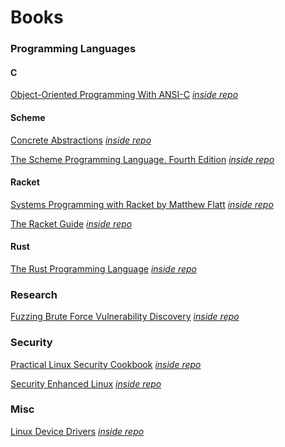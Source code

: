 # Books

### Programming Languages

#### C

[Object-Oriented Programming With ANSI-C](https://www.cs.rit.edu/~ats/books/ooc.pdf) *[inside repo](<pdf/ooc.pdf>)*

#### Scheme

[Concrete Abstractions](https://gustavus.edu/mcs/max/concrete-abstractions-pdfs/ConcreteAbstractions.pdf) *[inside repo](pdf/ConcreteAbstractions.pdf)*

[The Scheme Programming Language. Fourth Edition](https://www.scheme.com/tspl4/) *[inside repo](pdf/The.Scheme.Programming.Language.4th.Edition.pdf)*

#### Racket

[Systems Programming with Racket by Matthew Flatt](http://web.mit.edu/racket_v612/amd64_ubuntu1404/racket/doc/more/index.html) *[inside repo](pdf/SPwRacket.pdf)*

[The Racket Guide](https://plt.eecs.northwestern.edu/snapshots/current/pdf-doc/guide.pdf) *[inside repo](pdf/RacketGuide.pdf)*

#### Rust

[The Rust Programming Language](https://doc.rust-lang.org/book/) *[inside repo](<pdf/The Rust Programming Language.pdf>)*

### Research

[Fuzzing Brute Force Vulnerability Discovery](http://index-of.es/Miscellanous/Fuzzing%20%20Brute%20Force%20Vulnerability%20Discovery.pdf) *[inside repo](<pdf/Fuzzing Brute Force Vulnerability Discovery.pdf>)*


### Security

[Practical Linux Security Cookbook](http://index-of.es/Miscellanous/Fuzzing%20%20Brute%20Force%20Vulnerability%20Discovery.pdf) *[inside repo](<pdf/PLSC.zip>)*


[Security Enhanced Linux](https://access.redhat.com/documentation/en-us/red_hat_enterprise_linux/6/pdf/security-enhanced_linux/red_hat_enterprise_linux-6-security-enhanced_linux-en-us.pdf) *[inside repo](<pdf/SELinux.pdf>)*


### Misc

[Linux Device Drivers](https://bootlin.com/doc/books/ldd3.pdf) *[inside repo](<pdf/ldd3.pdf>)*

